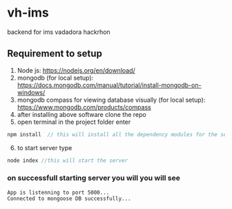 # vh-ims
backend for ims vadadora hackrhon

## Requirement to setup
1. Node js: https://nodejs.org/en/download/
2. mongodb (for local setup): https://docs.mongodb.com/manual/tutorial/install-mongodb-on-windows/
3. mongodb compass for viewing database visually (for local setup): https://www.mongodb.com/products/compass
4. after installing above software clone the repo
5. open terminal in the project folder enter 

```javascript 
npm install  // this will install all the dependency modules for the server
```
6. to start server type
```javascript
node index //this will start the server
```

### on successfull starting server you  will you will see

```
App is listenning to port 5000...
Connected to mongoose DB successfully...
```
